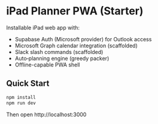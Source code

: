 # iPad Planner PWA (Starter)

Installable iPad web app with:
- Supabase Auth (Microsoft provider) for Outlook access
- Microsoft Graph calendar integration (scaffolded)
- Slack slash commands (scaffolded)
- Auto‑planning engine (greedy packer)
- Offline-capable PWA shell

## Quick Start
```bash
npm install
npm run dev
```
Then open http://localhost:3000
